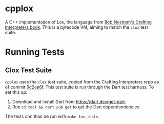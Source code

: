 # cpplox

A C++ implementation of Lox, the language from [Bob Nystrom's Crafting Interpreters book](https://github.com/munificent/craftinginterpreters). This is a bytecode VM, aiming to match the `clox` test suite.

# Running Tests

## Clox Test Suite

`cpplox` uses the `clox` test suite, copied from the Crafting Interpreters repo as of commit [6c2ea6f](https://github.com/munificent/craftinginterpreters/commit/6c2ea6f7192910053a78832f0cc34ad56b17ce7c). This test suite is run through the Dart test harness. To set this up:
1. Download and install Dart from https://dart.dev/get-dart.
2. Run `cd tool && dart pub get` to get the Dart dependendencies.

The tests can than be run with `make lox_tests`.